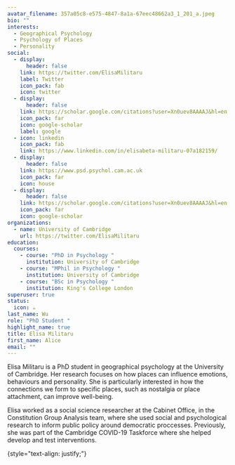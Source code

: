 ```yaml
---
avatar_filename: 357a05c8-e575-4847-8a1a-67eec48662a3_1_201_a.jpeg
bio: ""
interests:
  - Geographical Psychology
  - Psychology of Places
  - Personality
social:
  - display:
      header: false
    link: https://twitter.com/ElisaMilitaru
    label: Twitter
    icon_pack: fab
    icon: twitter
  - display:
      header: false
    link: https://scholar.google.com/citations?user=Xn0uev8AAAAJ&hl=en
    icon_pack: far
    icon: google-scholar
    label: google
  - icon: linkedin
    icon_pack: fab
    link: https://www.linkedin.com/in/elisabeta-militaru-07a182159/
  - display:
      header: false
    link: https://www.psd.psychol.cam.ac.uk
    icon_pack: far
    icon: house
  - display:
      header: false
    link: https://scholar.google.com/citations?user=Xn0uev8AAAAJ&hl=en
    icon_pack: far
    icon: google-scholar
organizations:
  - name: University of Cambridge
    url: https://twitter.com/ElisaMilitaru
education:
  courses:
    - course: "PhD in Psychology "
      institution: University of Cambridge
    - course: "MPhil in Psychology "
      institution: University of Cambridge
    - course: "BSc in Psychology "
      institution: King's College London
superuser: true
status:
  icon: ☕️
last_name: Wu
role: "PhD Student "
highlight_name: true
title: Elisa Militaru
first_name: Alice
email: ""
---
```

Elisa Militaru is a PhD student in geographical psychology at the University of Cambridge. Her research focuses on how places can influence emotions, behaviours and personality. She is particularly interested in how the connections we form to specific places, such as nostalgia or place attachment, can improve well-being. 

Elisa worked as a social science researcher at the Cabinet Office, in the Constitution Group Analysis team, where she used social and psychological research to inform public policy around democratic proccesses. Previously, she was part of the Cambridge COVID-19 Taskforce where she helped develop and test interventions. 

{style="text-align: justify;"}
